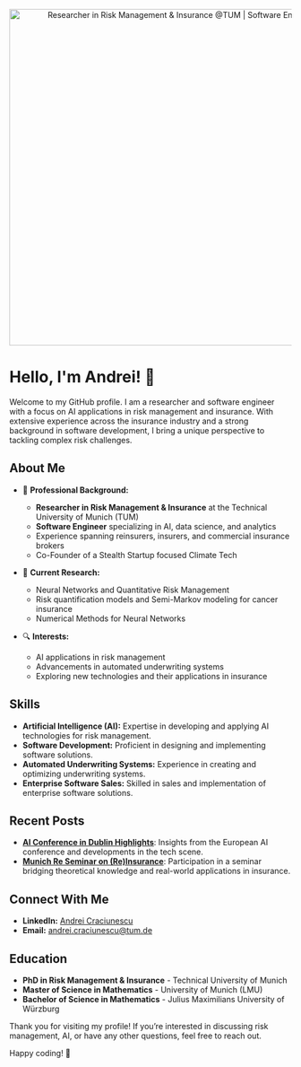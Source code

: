 <p align="center">
  <img src="https://i.ibb.co/QvTXTm8/1723246032395.jpg" alt="Researcher in Risk Management & Insurance @TUM | Software Engineer" width="600"/>
</p>

# Hello, I'm Andrei! 👋

Welcome to my GitHub profile. I am a researcher and software engineer with a focus on AI applications in risk management and insurance. With extensive experience across the insurance industry and a strong background in software development, I bring a unique perspective to tackling complex risk challenges.


## About Me

- 💼 **Professional Background:**
  - **Researcher in Risk Management & Insurance** at the Technical University of Munich (TUM)
  - **Software Engineer** specializing in AI, data science, and analytics
  - Experience spanning reinsurers, insurers, and commercial insurance brokers
  - Co-Founder of a Stealth Startup focused Climate Tech

- 🌟 **Current Research:**
  - Neural Networks and Quantitative Risk Management
  - Risk quantification models and Semi-Markov modeling for cancer insurance
  - Numerical Methods for Neural Networks

- 🔍 **Interests:**
  - AI applications in risk management
  - Advancements in automated underwriting systems
  - Exploring new technologies and their applications in insurance

## Skills

- **Artificial Intelligence (AI):** Expertise in developing and applying AI technologies for risk management.
- **Software Development:** Proficient in designing and implementing software solutions.
- **Automated Underwriting Systems:** Experience in creating and optimizing underwriting systems.
- **Enterprise Software Sales:** Skilled in sales and implementation of enterprise software solutions.

## Recent Posts

- **[AI Conference in Dublin Highlights](link-to-post)**: Insights from the European AI conference and developments in the tech scene.
- **[Munich Re Seminar on (Re)Insurance](link-to-post)**: Participation in a seminar bridging theoretical knowledge and real-world applications in insurance.

## Connect With Me

- **LinkedIn:** [Andrei Craciunescu](https://www.linkedin.com/in/andrei-craciunescu)
- **Email:** andrei.craciunescu@tum.de

## Education

- **PhD in Risk Management & Insurance** - Technical University of Munich
- **Master of Science in Mathematics** - University of Munich (LMU)
- **Bachelor of Science in Mathematics** - Julius Maximilians University of Würzburg


Thank you for visiting my profile! If you’re interested in discussing risk management, AI, or have any other questions, feel free to reach out.

Happy coding! 🚀
